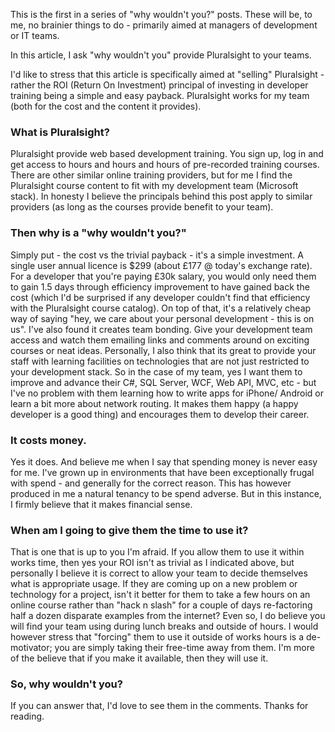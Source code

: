 This is the first in a series of "why wouldn't you?" posts.  These will be, to me, no brainier things to do - primarily aimed at managers of development or IT teams.

In this article, I ask "why wouldn't you" provide Pluralsight to your teams. 

I'd like to stress that this article is specifically aimed at "selling" Pluralsight - rather the ROI (Return On Investment) principal of investing in developer training being a simple and easy payback.  Pluralsight works for my team (both for the cost and the content it provides).

### What is Pluralsight?
Pluralsight provide web based development training.  You sign up, log in and get access to hours and hours and hours of pre-recorded training courses.
There are other similar online training providers, but for me I find the Pluralsight course content to fit with my development team (Microsoft stack).  In honesty I believe the principals behind this post apply to similar providers (as long as the courses provide benefit to your team).
### Then why is a "why wouldn't you?"
Simply put - the cost vs the trivial payback - it's a simple investment.
A single user annual licence is $299 (about £177 @ today's exchange rate).  For a developer that you're paying £30k salary, you would only need them to gain 1.5 days through efficiency improvement to have gained back the cost (which I'd be surprised if any developer couldn't find that efficiency with the Pluralsight course catalog).
On top of that, it's a relatively cheap way of saying "hey, we care about your personal development - this is on us".  I've also found it creates team bonding.  Give your development team access and watch them emailing links and comments around on exciting courses or neat ideas.
Personally, I also think that its great to provide your staff with learning facilities on technologies that are not just restricted to your development stack.  So in the case of my team, yes I want them to improve and advance their C#, SQL Server, WCF, Web API, MVC, etc - but I've no problem with them learning how to write apps for iPhone/ Android or learn a bit more about network routing.  It makes them happy (a happy developer is a good thing) and encourages them to develop their career.
### It costs money.
Yes it does.  And believe me when I say that spending money is never easy for me.  I've grown up in environments that have been exceptionally frugal with spend - and generally for the correct reason.
This has however produced in me a natural tenancy to be spend adverse.
But in this instance, I firmly believe that it makes financial sense.
### When am I going to give them the time to use it?
That is one that is up to you I'm afraid.
If you allow them to use it within works time, then yes your ROI isn't as trivial as I indicated above, but personally I believe it is correct to allow your team to decide themselves what is appropriate usage.  If they are coming up on a new problem or technology for a project, isn't it better for them to take a few hours on an online course rather than "hack n slash" for a couple of days re-factoring half a dozen disparate examples from the internet?
Even so, I do believe you will find your team using during lunch breaks and outside of hours.  I would however stress that "forcing" them to use it outside of works hours is a de-motivator; you are simply taking their free-time away from them.  I'm more of the believe that if you make it available, then they will use it.
### So, why wouldn't you?
If you can answer that, I'd love to see them in the comments.
Thanks for reading.
